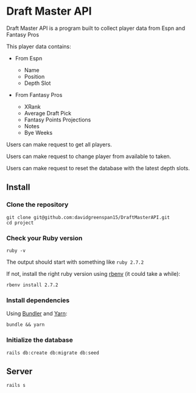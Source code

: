 # Draft Master API

Draft Master API is a program built to collect player data from Espn and Fantasy Pros

This player data contains:

- From Espn

  - Name
  - Position
  - Depth Slot

- From Fantasy Pros

  - XRank
  - Average Draft Pick
  - Fantasy Points Projections
  - Notes
  - Bye Weeks

Users can make request to get all players.

Users can make request to change player from available to taken.

Users can make request to reset the database with the latest depth slots.

## Install

### Clone the repository

```shell
git clone git@github.com:davidgreenspan15/DraftMasterAPI.git
cd project
```

### Check your Ruby version

```shell
ruby -v
```

The output should start with something like `ruby 2.7.2`

If not, install the right ruby version using [rbenv](https://github.com/rbenv/rbenv) (it could take a while):

```shell
rbenv install 2.7.2
```

### Install dependencies

Using [Bundler](https://github.com/bundler/bundler) and [Yarn](https://github.com/yarnpkg/yarn):

```shell
bundle && yarn
```

### Initialize the database

```shell
rails db:create db:migrate db:seed
```

## Server

```shell
rails s
```
